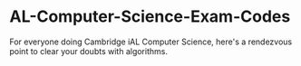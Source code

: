 # AL-Computer-Science-Exam-Codes
For everyone doing Cambridge iAL Computer Science, here's a rendezvous point to clear your doubts with algorithms.
